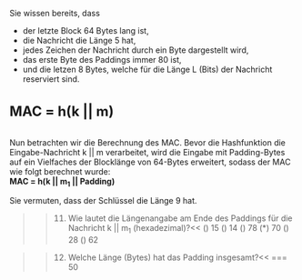 Sie wissen bereits, dass
- der letzte Block 64 Bytes lang ist,
- die Nachricht die Länge 5 hat,
- jedes Zeichen der Nachricht durch ein Byte dargestellt wird,
- das erste Byte des Paddings immer 80 ist,
- und die letzen 8 Bytes, welche für die Länge L (Bits) der Nachricht reserviert sind.

<h4 style="font-size:18pt">MAC = h(k || m)</h4>
Nun betrachten wir die Berechnung des MAC. Bevor die Hashfunktion die Eingabe-Nachricht k || m verarbeitet, wird die Eingabe mit Padding-Bytes auf ein Vielfaches der Blocklänge von 64-Bytes erweitert, sodass der MAC wie folgt berechnet wurde:<br>
<strong>MAC = h(k || m<sub>1</sub> || Padding)</strong>

Sie vermuten, dass der Schlüssel die Länge 9 hat.

>>11) Wie lautet die Längenangabe am Ende des Paddings für die Nachricht k || m<sub>1</sub> (hexadezimal)?<<
() 15
() 14
() 78
(*) 70
() 28
() 62

>>12) Welche Länge (Bytes) hat das Padding insgesamt?<<
=== 50